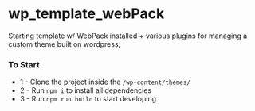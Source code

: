 # wp_template_webPack
Starting template w/ WebPack installed + various plugins for managing a custom theme built on wordpress;

### To Start
- 1 - Clone the project inside the `/wp-content/themes/`
- 2 - Run `npm i` to install all dependencies
- 3 - Run `npm run build` to start developing